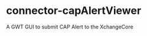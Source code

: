 connector-capAlertViewer
========================

A GWT GUI to submit CAP Alert to the XchangeCore

